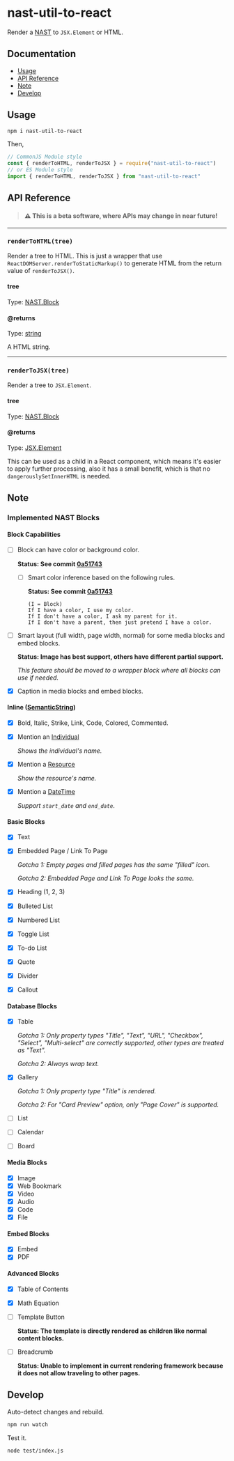 # nast-util-to-react

Render a [NAST](https://github.com/dragonman225/nast/blob/0a5174370b6f30739baf2e6f8b3738028415ba22/packages/nast-types/index.d.ts#L12) to `JSX.Element` or HTML.

## Documentation

* [Usage](#Usage)
* [API Reference](#API-Reference)
* [Note](#Note)
* [Develop](#Develop)

## Usage

```bash
npm i nast-util-to-react
```

Then, 

```javascript
// CommonJS Module style
const { renderToHTML, renderToJSX } = require("nast-util-to-react")
// or ES Module style
import { renderToHTML, renderToJSX } from "nast-util-to-react"
```

## API Reference

> #### :warning: This is a beta software, where APIs may change in near future!

---

### `renderToHTML(tree)`

Render a tree to HTML. This is just a wrapper that use `ReactDOMServer.renderToStaticMarkup()` to generate HTML from the return value of `renderToJSX()`.

#### **tree**

Type: [NAST.Block](https://github.com/dragonman225/nast/blob/0a5174370b6f30739baf2e6f8b3738028415ba22/packages/nast-types/index.d.ts#L12)

#### **@returns**

Type: [string](https://developer.mozilla.org/en-US/docs/Web/JavaScript/Reference/Global_Objects/String)

A HTML string.

---

### `renderToJSX(tree)`

Render a tree to `JSX.Element`.

#### **tree**

Type: [NAST.Block](https://github.com/dragonman225/nast/blob/0a5174370b6f30739baf2e6f8b3738028415ba22/packages/nast-types/index.d.ts#L12)

#### **@returns**

Type: [JSX.Element](https://github.com/DefinitelyTyped/DefinitelyTyped/blob/86ab4d56fa27a429827c24c8ff05971e9ca766de/types/react/index.d.ts#L2883)

This can be used as a child in a React component, which means it's easier to apply further processing, also it has a small benefit, which is that no `dangerouslySetInnerHTML` is needed.

## Note

### Implemented NAST Blocks

#### Block Capabilities

- [ ] Block can have color or background color.

  **Status: See commit [0a51743](https://github.com/dragonman225/nast/commit/0a5174370b6f30739baf2e6f8b3738028415ba22)**

  - [ ] Smart color inference based on the following rules.

    **Status: See commit [0a51743](https://github.com/dragonman225/nast/commit/0a5174370b6f30739baf2e6f8b3738028415ba22)**

    ```
    (I = Block)
    If I have a color, I use my color. 
    If I don't have a color, I ask my parent for it.
    If I don't have a parent, then just pretend I have a color.
    ```

- [ ] Smart layout (full width, page width, normal) for some media blocks and embed blocks.

  **Status: Image has best support, others have different partial support.**

  *This feature should be moved to a wrapper block where all blocks can use if needed.*

- [x] Caption in media blocks and embed blocks.

#### Inline ([SemanticString](https://github.com/dragonman225/nast/blob/0a5174370b6f30739baf2e6f8b3738028415ba22/packages/nast-types/SemanticString.d.ts#L20))

- [x] Bold, Italic, Strike, Link, Code, Colored, Commented.

- [x] Mention an [Individual](https://github.com/dragonman225/nast/blob/0a5174370b6f30739baf2e6f8b3738028415ba22/packages/nast-types/SemanticString.d.ts#L77)

  *Shows the individual's name.*

- [x] Mention a [Resource](https://github.com/dragonman225/nast/blob/0a5174370b6f30739baf2e6f8b3738028415ba22/packages/nast-types/SemanticString.d.ts#L95)

  *Show the resource's name.*

- [x] Mention a [DateTime](https://github.com/dragonman225/nast/blob/0a5174370b6f30739baf2e6f8b3738028415ba22/packages/nast-types/SemanticString.d.ts#L130)

  *Support `start_date` and `end_date`*.

#### Basic Blocks

- [x] Text
- [x] Embedded Page / Link To Page

  *Gotcha 1: Empty pages and filled pages has the same "filled" icon.*
  
  *Gotcha 2: Embedded Page and Link To Page looks the same.*

- [x] Heading (1, 2, 3)
- [x] Bulleted List
- [x] Numbered List
- [x] Toggle List
- [x] To-do List
- [x] Quote
- [x] Divider
- [x] Callout

#### Database Blocks

- [x] Table

  *Gotcha 1: Only property types "Title", "Text", "URL", "Checkbox", "Select", "Multi-select" are correctly supported, other types are treated as "Text".*
  
  *Gotcha 2: Always wrap text.*

- [x] Gallery

  *Gotcha 1: Only property type "Title" is rendered.*

  *Gotcha 2: For "Card Preview" option, only "Page Cover" is supported.*

- [ ] List
- [ ] Calendar
- [ ] Board

#### Media Blocks

- [x] Image
- [x] Web Bookmark
- [x] Video
- [x] Audio
- [x] Code
- [x] File

#### Embed Blocks

- [x] Embed
- [x] PDF

#### Advanced Blocks

- [x] Table of Contents
- [x] Math Equation
- [ ] Template Button

  **Status: The template is directly rendered as children like normal content blocks.**

- [ ] Breadcrumb

  **Status: Unable to implement in current rendering framework because it does not allow traveling to other pages.**

## Develop

Auto-detect changes and rebuild.

```bash
npm run watch
```

Test it.

```bash
node test/index.js
```